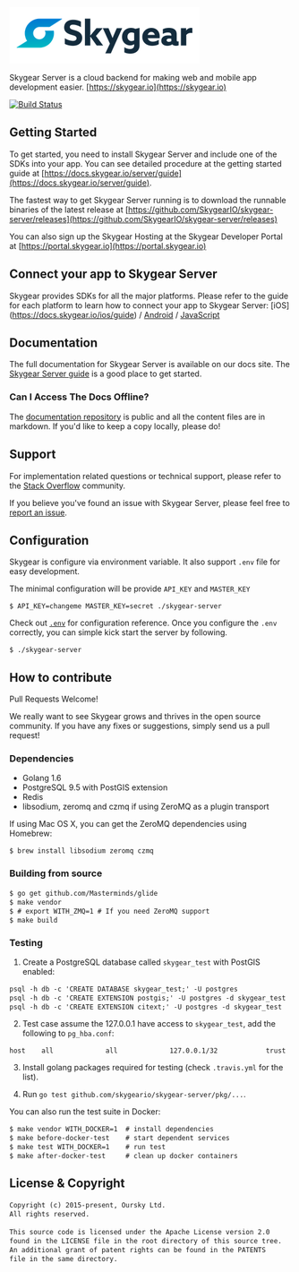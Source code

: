 ![Skygear Logo](.github/skygear-logo.png)

Skygear Server is a cloud backend for making web and mobile app development easier. [https://skygear.io](https://skygear.io)



[![Build Status](https://travis-ci.org/SkygearIO/skygear-server.svg?branch=master)](https://travis-ci.org/SkygearIO/skygear-server)

## Getting Started

To get started, you need to install Skygear Server and include one of the SDKs into your app. You can see detailed procedure at the getting started guide at [https://docs.skygear.io/server/guide](https://docs.skygear.io/server/guide).

The fastest way to get Skygear Server running is to download the runnable binaries of the latest release at [https://github.com/SkygearIO/skygear-server/releases](https://github.com/SkygearIO/skygear-server/releases)

You can also sign up the Skygear Hosting at the Skygear Developer Portal at [https://portal.skygear.io](https://portal.skygear.io)

## Connect your app to Skygear Server
Skygear provides SDKs for all the major platforms. Please refer to the guide for each platform to learn how to connect your app to Skygear Server: [iOS] (https://docs.skygear.io/ios/guide) / [Android](https://docs.skygear.io/android/guide) / [JavaScript](https://docs.skygear.io/js/guide)

## Documentation
The full documentation for Skygear Server is available on our docs site. The [Skygear Server guide](https://docs.skygear.io/server/guide) is a good place to get started.

### Can I Access The Docs Offline?

The [documentation repository](https://github.com/skygeario/skygear-doc) is public and all the content files are in markdown. If you'd like to keep a copy locally, please do!

## Support

For implementation related questions or technical support, please refer to the [Stack Overflow](http://stackoverflow.com/questions/tagged/skygear) community.

If you believe you've found an issue with Skygear Server, please feel free to [report an issue](https://github.com/SkygearIO/skygear-server/issues).

## Configuration

Skygear is configure via environment variable. It also support `.env` file for
easy development.

The minimal configuration will be provide `API_KEY` and `MASTER_KEY`

```shell
$ API_KEY=changeme MASTER_KEY=secret ./skygear-server
```

Check out [`.env`](https://github.com/SkygearIO/skygear-server/blob/master/.env.example)
for configuration reference. Once you configure the `.env`
correctly, you can simple kick start the server by following.

```shell
$ ./skygear-server
```

## How to contribute

Pull Requests Welcome!

We really want to see Skygear grows and thrives in the open source community.
If you have any fixes or suggestions, simply send us a pull request!

### Dependencies

* Golang 1.6
* PostgreSQL 9.5 with PostGIS extension
* Redis
* libsodium, zeromq and czmq if using ZeroMQ as a plugin transport

If using Mac OS X, you can get the ZeroMQ dependencies using Homebrew:

```shell
$ brew install libsodium zeromq czmq
```

### Building from source

```shell
$ go get github.com/Masterminds/glide
$ make vendor
$ # export WITH_ZMQ=1 # If you need ZeroMQ support
$ make build
```

### Testing

1. Create a PostgreSQL database called `skygear_test` with PostGIS enabled:

```shell
psql -h db -c 'CREATE DATABASE skygear_test;' -U postgres
psql -h db -c 'CREATE EXTENSION postgis;' -U postgres -d skygear_test
psql -h db -c 'CREATE EXTENSION citext;' -U postgres -d skygear_test
```

2. Test case assume the 127.0.0.1 have access to `skygear_test`, add the
following to `pg_hba.conf`:

```
host    all             all             127.0.0.1/32            trust
```

3. Install golang packages required for testing (check `.travis.yml` for the
   list).

4. Run `go test github.com/skygeario/skygear-server/pkg/...`.

You can also run the test suite in Docker:

```
$ make vendor WITH_DOCKER=1  # install dependencies
$ make before-docker-test    # start dependent services
$ make test WITH_DOCKER=1    # run test
$ make after-docker-test     # clean up docker containers
```

## License & Copyright

```
Copyright (c) 2015-present, Oursky Ltd.
All rights reserved.

This source code is licensed under the Apache License version 2.0 
found in the LICENSE file in the root directory of this source tree. 
An additional grant of patent rights can be found in the PATENTS 
file in the same directory.

```
